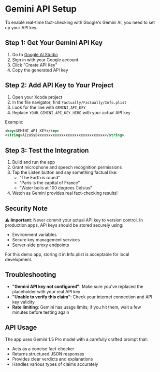 # Gemini API Setup

To enable real-time fact-checking with Google's Gemini AI, you need to set up your API key.

## Step 1: Get Your Gemini API Key

1. Go to [Google AI Studio](https://aistudio.google.com/app/apikey)
2. Sign in with your Google account
3. Click "Create API Key"
4. Copy the generated API key

## Step 2: Add API Key to Your Project

1. Open your Xcode project
2. In the file navigator, find `Factually/Factually/Info.plist`
3. Look for the line with `GEMINI_API_KEY`
4. Replace `YOUR_GEMINI_API_KEY_HERE` with your actual API key

Example:
```xml
<key>GEMINI_API_KEY</key>
<string>AIzaSyBxxxxxxxxxxxxxxxxxxxxxxxxxxxxxxx</string>
```

## Step 3: Test the Integration

1. Build and run the app
2. Grant microphone and speech recognition permissions
3. Tap the Listen button and say something factual like:
   - "The Earth is round"
   - "Paris is the capital of France"
   - "Water boils at 100 degrees Celsius"
4. Watch as Gemini provides real fact-checking results!

## Security Note

⚠️ **Important**: Never commit your actual API key to version control. In production apps, API keys should be stored securely using:
- Environment variables
- Secure key management services
- Server-side proxy endpoints

For this demo app, storing it in Info.plist is acceptable for local development.

## Troubleshooting

- **"Gemini API key not configured"**: Make sure you've replaced the placeholder with your real API key
- **"Unable to verify this claim"**: Check your internet connection and API key validity
- **Rate limiting**: Gemini has usage limits; if you hit them, wait a few minutes before testing again

## API Usage

The app uses Gemini 1.5 Pro model with a carefully crafted prompt that:
- Acts as a concise fact-checker
- Returns structured JSON responses
- Provides clear verdicts and explanations
- Handles various types of claims accurately
